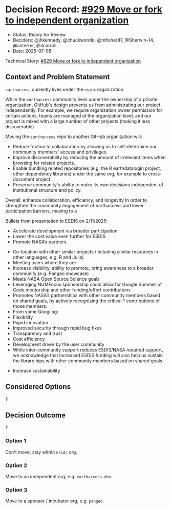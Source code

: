 # Decision Record: [#929 Move or fork to independent organization](https://github.com/nsidc/earthaccess/issues/929)

- Status: Ready for Review  <!-- optional -->
- Deciders: @jhkennedy, @chuckwondo, @mfisher87, @Sherwin-14, @asteiker, @itcarroll
- Date: 2025-07-08
<!-- - Tags: [space and/or comma separated list of tags] optional -->

Technical Story: [#929 Move or fork to independent organization](https://github.com/nsidc/earthaccess/issues/929)

## Context and Problem Statement

`earthaccess` currently lives under the `nsidc` organization.

While the `earthaccess` community lives under the ownership of a private
organization, GitHub's design prevents us from administrating our project
independently.
For example, we require organization owner permission for certain actions, teams are managed at the organization level, and our project is mixed with a large number of other projects (making it less discoverable).

Moving the `earthaccess` repo to another GitHub organization will:

* Reduce friction to collaboration by allowing us to self-determine our
  community members' access and privileges.
* Improve discoverability by reducing the amount of irrelevant items
  when browsing for related projects.
* Enable bundling related repositories (e.g. the R earthdatalogin project, other
  dependency libraries) under the same org, for example to cross-document project.
* Preserve community's ability to make its own decisions independent of
  institutional structure and policy.

Overall: enhance collaboration, efficiency, and longevity
In order to strengthen the community engagement of earthaccess and lower participation barriers, moving to a

Bullets from presentation to ESDIS on 2/11/2025:
- Accelerate development via broader participation
- Lower the cost:value even further for ESDIS
- Promote NASA’s partners

* Co-location with other similar projects (including similar resources in other languages, e.g. R and Julia)
* Meeting users where they are
* Increase visibility, ability to promote, bring awareness to a broader community (e.g. Pangeo showcase)
* Meets NASA Open Source Science goals 
* Leveraging NUMFocus sponsorship could allow for Google Summer of Code mentorship and other funding/effort contributions
* Promotes NASA’s partnerships with other community members based on shared goals, by actively recognizing the critical * contributions of those members.
* From some Googling:
* Flexibility
* Rapid innovation
* Improved security through rapid bug fixes
* Transparency and trust
* Cost efficiency
* Development driver by the user community
* While inter-community support reduces ESDIS/NASA required support, we acknowledge that increased ESDIS funding will also help us sustain the library
hips with other community members based on shared goals
- Increase sustainability



## Considered Options

?


## Decision Outcome

?


### Option 1

Don't move; stay within `nsidc` org.

### Option 2

Move to an independent org, e.g. `earthaccess-dev`.

### Option 3

Move to a sponsor / incubator org, e.g. `pangeo`.